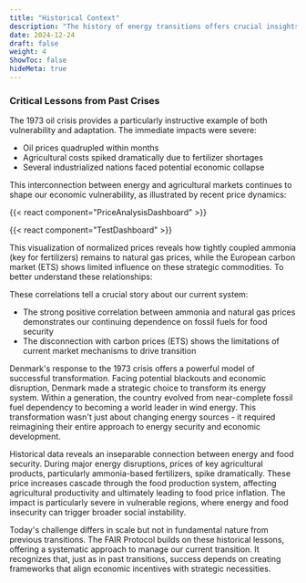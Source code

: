 ```yaml
---
title: "Historical Context"
description: "The history of energy transitions offers crucial insights for our current challenge. Past energy crises have repeatedly demonstrated that energy security is fundamental to economic and social stability. Yet these same crises have often catalyzed transformative change, showing how necessity can drive innovation."
date: 2024-12-24
draft: false
weight: 4
ShowToc: false
hideMeta: true
---
```

### Critical Lessons from Past Crises
The 1973 oil crisis provides a particularly instructive example of both vulnerability and adaptation. The immediate impacts were severe:
- Oil prices quadrupled within months
- Agricultural costs spiked dramatically due to fertilizer shortages
- Several industrialized nations faced potential economic collapse

This interconnection between energy and agricultural markets continues to shape our economic vulnerability, as illustrated by recent price dynamics:

{{< react component="PriceAnalysisDashboard" >}}

{{< react component="TestDashboard" >}}

This visualization of normalized prices reveals how tightly coupled ammonia (key for fertilizers) remains to natural gas prices, while the European carbon market (ETS) shows limited influence on these strategic commodities. To better understand these relationships:


These correlations tell a crucial story about our current system:
- The strong positive correlation between ammonia and natural gas prices demonstrates our continuing dependence on fossil fuels for food security
- The disconnection with carbon prices (ETS) shows the limitations of current market mechanisms to drive transition

Denmark's response to the 1973 crisis offers a powerful model of successful transformation. Facing potential blackouts and economic disruption, Denmark made a strategic choice to transform its energy system. Within a generation, the country evolved from near-complete fossil fuel dependency to becoming a world leader in wind energy. This transformation wasn't just about changing energy sources - it required reimagining their entire approach to energy security and economic development.

Historical data reveals an inseparable connection between energy and food security. During major energy disruptions, prices of key agricultural products, particularly ammonia-based fertilizers, spike dramatically. These price increases cascade through the food production system, affecting agricultural productivity and ultimately leading to food price inflation. The impact is particularly severe in vulnerable regions, where energy and food insecurity can trigger broader social instability.



Today's challenge differs in scale but not in fundamental nature from previous transitions. The FAIR Protocol builds on these historical lessons, offering a systematic approach to manage our current transition. It recognizes that, just as in past transitions, success depends on creating frameworks that align economic incentives with strategic necessities.